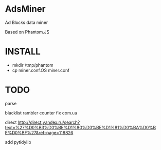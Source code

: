 AdsMiner
========
<p>Ad Blocks data miner</p>
<p>Based on Phantom.JS</p>

INSTALL
=======
<ul>
<li>mkdir /tmp/phantom</li>
<li>cp miner.conf.OS miner.conf</li>
</ul>

TODO
====
parse 

blacklist rambler counter
fix com.ua

direct
http://direct.yandex.ru/search?text=%27%D0%B3%D0%BE%D1%80%D0%BE%D1%81%D0%BA%D0%BE%D0%BF%27&ref-page=118826

add pytidylib
